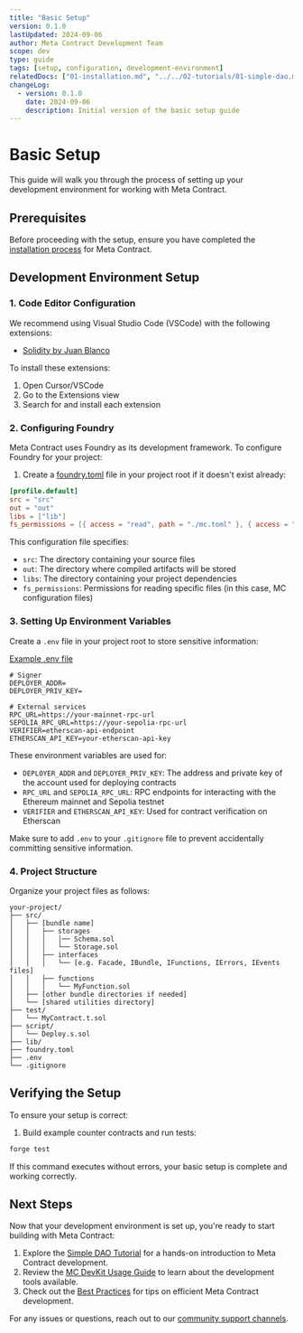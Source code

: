 ```yaml
---
title: "Basic Setup"
version: 0.1.0
lastUpdated: 2024-09-06
author: Meta Contract Development Team
scope: dev
type: guide
tags: [setup, configuration, development-environment]
relatedDocs: ["01-installation.md", "../../02-tutorials/01-simple-dao.md"]
changeLog:
  - version: 0.1.0
    date: 2024-09-06
    description: Initial version of the basic setup guide
---
```


# Basic Setup

This guide will walk you through the process of setting up your development environment for working with Meta Contract.

## Prerequisites

Before proceeding with the setup, ensure you have completed the [installation process](01-installation.md) for Meta Contract.

## Development Environment Setup

### 1. Code Editor Configuration

We recommend using Visual Studio Code (VSCode) with the following extensions:

- [Solidity by Juan Blanco](https://github.com/juanfranblanco/vscode-solidity)

To install these extensions:

1. Open Cursor/VSCode
2. Go to the Extensions view
3. Search for and install each extension

### 2. Configuring Foundry

Meta Contract uses Foundry as its development framework. To configure Foundry for your project:

1. Create a [foundry.toml](https://github.com/metacontract/template/blob/main/foundry.toml) file in your project root if it doesn't exist already:

```toml
[profile.default]
src = "src"
out = "out"
libs = ["lib"]
fs_permissions = [{ access = "read", path = "./mc.toml" }, { access = "read", path = "./lib/mc/mc.toml" }]
```

This configuration file specifies:
- `src`: The directory containing your source files
- `out`: The directory where compiled artifacts will be stored
- `libs`: The directory containing your project dependencies
- `fs_permissions`: Permissions for reading specific files (in this case, MC configuration files)

### 3. Setting Up Environment Variables

Create a `.env` file in your project root to store sensitive information:

[Example .env file](https://github.com/metacontract/template/blob/main/.env.sample)

```
# Signer
DEPLOYER_ADDR=
DEPLOYER_PRIV_KEY=

# External services
RPC_URL=https://your-mainnet-rpc-url
SEPOLIA_RPC_URL=https://your-sepolia-rpc-url
VERIFIER=etherscan-api-endpoint
ETHERSCAN_API_KEY=your-etherscan-api-key
```

These environment variables are used for:
- `DEPLOYER_ADDR` and `DEPLOYER_PRIV_KEY`: The address and private key of the account used for deploying contracts
- `RPC_URL` and `SEPOLIA_RPC_URL`: RPC endpoints for interacting with the Ethereum mainnet and Sepolia testnet
- `VERIFIER` and `ETHERSCAN_API_KEY`: Used for contract verification on Etherscan

Make sure to add `.env` to your `.gitignore` file to prevent accidentally committing sensitive information.

### 4. Project Structure

Organize your project files as follows:

```
your-project/
├── src/
│   ├── [bundle name]
│   │   ├── storages
│   │   │   │── Schema.sol
│   │   │   └── Storage.sol
│   │   ├── interfaces
│   │   │   └── [e.g. Facade, IBundle, IFunctions, IErrors, IEvents files]
│   │   ├── functions
│   │   │   └── MyFunction.sol
│   ├── [other bundle directories if needed]
│   └── [shared utilities directory]
├── test/
│   └── MyContract.t.sol
├── script/
│   └── Deploy.s.sol
├── lib/
├── foundry.toml
├── .env
└── .gitignore
```

## Verifying the Setup

To ensure your setup is correct:

1. Build example counter contracts and run tests:

```bash
forge test
```

If this command executes without errors, your basic setup is complete and working correctly.

## Next Steps

Now that your development environment is set up, you're ready to start building with Meta Contract:

1. Explore the [Simple DAO Tutorial](../../02-tutorials/01-simple-dao.md) for a hands-on introduction to Meta Contract development.
2. Review the [MC DevKit Usage Guide](../../05-resources/03-devkit/01-usage.md) to learn about the development tools available.
3. Check out the [Best Practices](../../05-resources/05-best-practices/01-ai-tdd.md) for tips on efficient Meta Contract development.

For any issues or questions, reach out to our [community support channels](https://github.com/orgs/metacontract/discussions).
